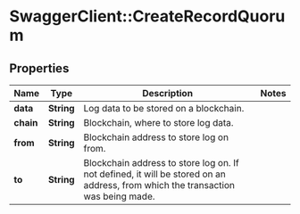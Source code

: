 # SwaggerClient::CreateRecordQuorum

## Properties
Name | Type | Description | Notes
------------ | ------------- | ------------- | -------------
**data** | **String** | Log data to be stored on a blockchain. | 
**chain** | **String** | Blockchain, where to store log data. | 
**from** | **String** | Blockchain address to store log on from. | 
**to** | **String** | Blockchain address to store log on. If not defined, it will be stored on an address, from which the transaction was being made. | 

